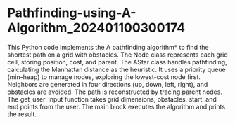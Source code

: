 # Pathfinding-using-A-Algorithm_202401100300174
This Python code implements the A pathfinding algorithm* to find the shortest path on a grid with obstacles. The Node class represents each grid cell, storing position, cost, and parent. The AStar class handles pathfinding, calculating the Manhattan distance as the heuristic. It uses a priority queue (min-heap) to manage nodes, exploring the lowest-cost node first. Neighbors are generated in four directions (up, down, left, right), and obstacles are avoided. The path is reconstructed by tracing parent nodes. The get_user_input function takes grid dimensions, obstacles, start, and end points from the user. The main block executes the algorithm and prints the result.
